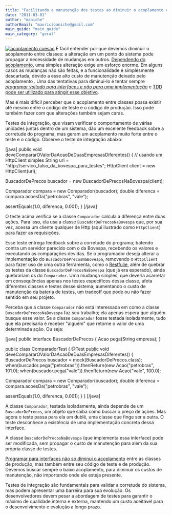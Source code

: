 ```yaml
---
title: "Facilitando a manutenção dos testes ao diminuir o acoplamento com o código"
date: "2011-03-01"
author: "maniche"
authorEmail: "mauricioaniche@gmail.com"
main_guide: "main_guide"
main_category: "geral"
---
```


[![](https://blog.caelum.com.br/wp-content/uploads/2011/03/acoplamento_coesao.jpg "acoplamento coesao")](http://www.flickr.com/photos/dieterlaskowski/126773205/) É fácil entender por que devemos diminuir o acoplamento entre classes: a alteração em um ponto do sistema pode propagar a necessidade de mudanças em outros. [Dependendo do acoplamento](http://www.martinfowler.com/ieeeSoftware/coupling.pdf), uma simples alteração exige um esforço enorme. Em alguns casos as mudanças não são feitas, e a funcionalidade é simplesmente descartada, devido a esse alto custo de manutenção deixado pelo acoplamento . Uma das tentativas para diminui-lo é tentar sempre _[programar voltado para interfaces e não para uma implementação](http://www.objectmentor.com/resources/articles/dip.pdf)_ e [TDD pode ser utilizado para atingir esse objetivo](https://blog.caelum.com.br/tdd-e-sua-influencia-no-acoplamento-e-coesao/).

Mas é mais difícil perceber que o acoplamento entre classes possa existir até mesmo entre o código de teste e o código de produção. Isso pode também fazer com que alterações também sejam caras.

Testes de integração, que visam verificar o comportamento de várias unidades juntas dentro de um sistema, dão um excelente feedback sobre a corretude do programa, mas geram um acoplamento muito forte entre o teste e o código. Observe o teste de integração abaixo:

\[java\] public void deveCompararOValorDaAcaoDeDuasEmpresasDiferentes() { // usando um HttpClient simples String uri = "http://servico\_falso\_da\_bovespa\_para\_testes"; HttpClient client = new HttpClient(uri);

BuscadorDePrecos buscador = new BuscadorDePrecosNaBovespa(client);

Comparador compara = new Comparador(buscador); double diferenca = compara.acoesDa("petrobras", "vale");

assertEquals(1.0, diferenca, 0.001); } \[/java\]

O teste acima verifica se a classe `Comparador` calcula a diferença entre duas ações. Para isso, ela usa a classe `BuscadorDePrecosNaBovespa` que, por sua vez, acessa um cliente qualquer de Http (aqui ilustrado como `HttpClient`) para fazer as requisições.

Esse teste entrega feedback sobre a corretude do programa; batendo contra um servidor parecido com o da Bovespa, recebendo os valores e executando as comparações devidas. Se o programador deseja alterar a implementação do `BuscadorDePrecosNaBovespa`, removendo o `HttpClient` para fazer uso de uma outra ferramenta, como o [Restfulie](http://restfulie.caelum.com.br/), além de quebrar os testes da classe `BuscadorDePrecosNaBovespa` (que já era esperado), ainda quebrariam os do `Comparador`. Uma mudança simples, que deveria acarretar em consequências apenas nos testes específicos dessa classe, afeta diferentes classes e testes desse sistema; aumentando o custo de manutenção da bateria de testes, um tradeoff que pode ou não fazer sentido em seu projeto.

Perceba que a classe `Comparador` não está interessada em como a classe `BuscadorDePrecosNaBovespa` faz seu trabalho; ela apenas espera que alguém busque esse valor. Se a classe `Comparador` fosse testada isoladamente, tudo que ela precisaria é receber "alguém" que retorne o valor de uma determinada ação. Ou seja:

\[java\] public interface BuscadorDePrecos { Acao pega(String empresa); }

public class ComparadorTest { @Test public void deveCompararOValorDaAcaoDeDuasEmpresasDiferentes() { BuscadorDePrecos buscador = mock(BuscadorDePrecos.class); when(buscador.pega("petrobras")).thenReturn(new Acao("petrobras", 101.0); when(buscador.pega("vale")).thenReturn(new Acao("vale", 100.0);

Comparador compara = new Comparador(buscador); double diferenca = compara.acoesDa("petrobras", "vale");

assertEquals(1.0, diferenca, 0.001); } } \[/java\]

A classe `Comparador`, testada isoladamente, ainda depende de um `BuscadorDePrecos`, um objeto que saiba como buscar o preço de ações. Mas agora o teste passa para ela um dublê, uma classe que finge ser a outra. O teste desconhece a existência de uma implementação concreta dessa interface.

A classe `BuscadorDePrecosNaBovespa` (que implementa essa interface) pode ser modificada, sem propagar o custo de manutenção para além da sua própria classe de testes.

[Programar para interfaces não só diminui o acoplamento](https://blog.caelum.com.br/como-nao-aprender-orientacao-a-objetos-heranca/) entre as classes de produção, mas também entre seu código de teste e de produção. Devemos buscar sempre o baixo acoplamento, para diminuir os custos de manutenção, não importando onde ele esteja presente.

Testes de integração são fundamentais para validar a corretude do sistema, mas podem apresentar uma barreira para sua evolução. Os desenvolvedores devem pesar a abordagem de testes para garantir o máximo de qualidade interna e externa, mantendo um custo aceitável para o desenvolvimento e evolução a longo prazo.
